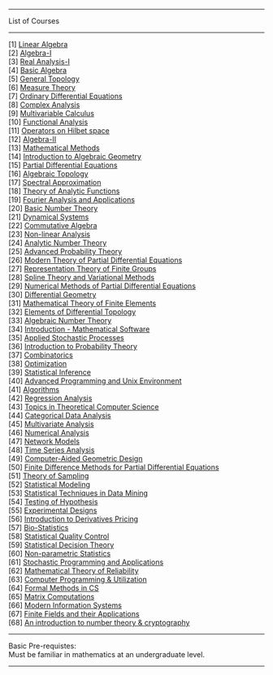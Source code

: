 ***
List of Courses
***
[1] <a href="https://github.com/Geek-Research-Lab/networking/blob/master/stuffs/math/self_prep/workloads/1_linear_algebra.md">Linear Algebra</a><br>
[2] <a href="https://github.com/Geek-Research-Lab/networking/blob/master/stuffs/math/self_prep/workloads/2_algebra_1.md">Algebra-I </a><br>
[3] <a href="https://github.com/Geek-Research-Lab/networking/blob/master/stuffs/math/self_prep/workloads/3_real_analysis_1.md">Real Analysis-I </a><br>
[4] <a href="https://github.com/Geek-Research-Lab/networking/blob/master/stuffs/math/self_prep/workloads/4_basic_algebra.md">Basic Algebra </a><br>
[5] <a href="https://github.com/Geek-Research-Lab/networking/blob/master/stuffs/math/self_prep/workloads/5_general_topology.md">General Topology </a><br>
[6] <a href="https://github.com/Geek-Research-Lab/networking/blob/master/stuffs/math/self_prep/workloads/6_measure_theory.md">Measure Theory </a><br>
[7] <a href="https://github.com/Geek-Research-Lab/networking/blob/master/stuffs/math/self_prep/workloads/7_ordinary_differential_equations.md">Ordinary Differential Equations </a><br>
[8] <a href="https://github.com/Geek-Research-Lab/networking/blob/master/stuffs/math/self_prep/workloads/8_complex_analysis.md">Complex Analysis </a><br>
[9] <a href="https://github.com/Geek-Research-Lab/networking/blob/master/stuffs/math/self_prep/workloads/9_multivariable_calculus.md">Multivariable Calculus </a><br>
[10] <a href="https://github.com/Geek-Research-Lab/networking/blob/master/stuffs/math/self_prep/workloads/10_functional_analysis.md">Functional Analysis </a><br>
[11] <a href="https://github.com/Geek-Research-Lab/networking/blob/master/stuffs/math/self_prep/workloads/11_operators_on_hilbert_spaces.md">Operators on Hilbet space </a><br>
[12] <a href="https://github.com/Geek-Research-Lab/networking/blob/master/stuffs/math/self_prep/workloads/12_algebra_2.md">Algebra-II </a><br>
[13] <a href="https://github.com/Geek-Research-Lab/networking/blob/master/stuffs/math/self_prep/workloads/13_mathematical_methods.md">Mathematical Methods </a><br>
[14] <a href="https://github.com/Geek-Research-Lab/networking/blob/master/stuffs/math/self_prep/workloads/14_intro_algebraic_geometry.md">Introduction to Algebraic Geometry </a><br>
[15] <a href="https://github.com/Geek-Research-Lab/networking/blob/master/stuffs/math/self_prep/workloads/15_partial_differential_equations.md">Partial Differential Equations </a><br>
[16] <a href="https://github.com/Geek-Research-Lab/networking/blob/master/stuffs/math/self_prep/workloads/16_algebraic_topology.md">Algebraic Topology </a><br>
[17] <a href="https://github.com/Geek-Research-Lab/networking/blob/master/stuffs/math/self_prep/workloads/17_spectral_approximation.md">Spectral Approximation </a><br>
[18] <a href="https://github.com/Geek-Research-Lab/networking/blob/master/stuffs/math/self_prep/workloads/18_theory_of_analytic_functions.md">Theory of Analytic Functions </a><br>
[19] <a href="https://github.com/Geek-Research-Lab/networking/blob/master/stuffs/math/self_prep/workloads/19_fourier_analysis_and_applications.md">Fourier Analysis and Applications </a><br>
[20] <a href="https://github.com/Geek-Research-Lab/networking/blob/master/stuffs/math/self_prep/workloads/20_basic_number_theory.md">Basic Number Theory </a><br>
[21] <a href="https://github.com/Geek-Research-Lab/networking/blob/master/stuffs/math/self_prep/workloads/21_dynamical_systems.md">Dynamical Systems </a><br>
[22] <a href="https://github.com/Geek-Research-Lab/networking/blob/master/stuffs/math/self_prep/workloads/22_commutative_algebra.md">Commutative Algebra </a><br>
[23] <a href="https://github.com/Geek-Research-Lab/networking/blob/master/stuffs/math/self_prep/workloads/23_non_linear_analysis.md">Non-linear Analysis </a><br>
[24] <a href="https://github.com/Geek-Research-Lab/networking/blob/master/stuffs/math/self_prep/workloads/24_analytic_number_theory.md">Analytic Number Theory </a><br>
[25] <a href="https://github.com/Geek-Research-Lab/networking/blob/master/stuffs/math/self_prep/workloads/25_advanced_probability_theory.md">Advanced Probability Theory </a><br>
[26] <a href="https://github.com/Geek-Research-Lab/networking/blob/master/stuffs/math/self_prep/workloads/26_modern_theory_of_partial_differential_equations.md">Modern Theory of Partial Differential Equations </a><br>
[27] <a href="https://github.com/Geek-Research-Lab/networking/blob/master/stuffs/math/self_prep/workloads/27_representation_theory_of_finite_groups.md">Representation Theory of Finite Groups </a><br>
[28] <a href="https://github.com/Geek-Research-Lab/networking/blob/master/stuffs/math/self_prep/workloads/28_spline_theory_and_variational_methods.md">Spline Theory and Variational Methods </a><br>
[29] <a href="https://github.com/Geek-Research-Lab/networking/blob/master/stuffs/math/self_prep/workloads/29_numerical_methods_for_partial_differential_equations.md">Numerical Methods of Partial Differential Equations </a><br>
[30] <a href="https://github.com/Geek-Research-Lab/networking/blob/master/stuffs/math/self_prep/workloads/30_differential_geometry.md">Differential Geometry </a><br>
[31] <a href="https://github.com/Geek-Research-Lab/networking/blob/master/stuffs/math/self_prep/workloads/31_mathematical_theory_of_finite_elements.md">Mathematical Theory of Finite Elements </a><br>
[32] <a href="https://github.com/Geek-Research-Lab/networking/blob/master/stuffs/math/self_prep/workloads/32_elements_of_differential_topology.md">Elements of Differential Topology </a><br>
[33] <a href="https://github.com/Geek-Research-Lab/networking/blob/master/stuffs/math/self_prep/workloads/33_algebraic_number_theory.md">Algebraic Number Theory </a><br>
[34] <a href="https://github.com/Geek-Research-Lab/networking/blob/master/stuffs/math/self_prep/workloads/34_intro_math_software.md">Introduction - Mathematical Software </a><br>
[35] <a href="https://github.com/Geek-Research-Lab/networking/blob/master/stuffs/math/self_prep/workloads/35_applied_stochastic_processes.md">Applied Stochastic Processes </a><br>
[36] <a href="https://github.com/Geek-Research-Lab/networking/blob/master/stuffs/math/self_prep/workloads/36_intro_probability_theory.md">Introduction to Probability Theory </a><br>
[37] <a href="https://github.com/Geek-Research-Lab/networking/blob/master/stuffs/math/self_prep/workloads/37_combinatorics.md">Combinatorics </a><br>
[38] <a href="https://github.com/Geek-Research-Lab/networking/blob/master/stuffs/math/self_prep/workloads/38_optimization.md">Optimization </a><br>
[39] <a href="https://github.com/Geek-Research-Lab/networking/blob/master/stuffs/math/self_prep/workloads/39_statistical_inference.md">Statistical Inference </a><br>
[40] <a href="https://github.com/Geek-Research-Lab/networking/blob/master/stuffs/math/self_prep/workloads/40_advanced_programming_and_unix_environment.md">Advanced Programming and Unix Environment </a><br>
[41] <a href="https://github.com/Geek-Research-Lab/networking/blob/master/stuffs/math/self_prep/workloads/41_algorithms.md">Algorithms </a><br>
[42] <a href="https://github.com/Geek-Research-Lab/networking/blob/master/stuffs/math/self_prep/workloads/42_regression_analysis.md">Regression Analysis </a><br>
[43] <a href="https://github.com/Geek-Research-Lab/networking/blob/master/stuffs/math/self_prep/workloads/43_topics_in_theoritical_computer_science.md">Topics in Theoretical Computer Science </a><br>
[44] <a href="https://github.com/Geek-Research-Lab/networking/blob/master/stuffs/math/self_prep/workloads/44_categorical_data_analysis.md">Categorical Data Analysis </a><br>
[45] <a href="https://github.com/Geek-Research-Lab/networking/blob/master/stuffs/math/self_prep/workloads/45_multivariate_analysis.md">Multivariate Analysis </a><br>
[46] <a href="https://github.com/Geek-Research-Lab/networking/blob/master/stuffs/math/self_prep/workloads/46_numerical_analysis.md">Numerical Analysis </a><br>
[47] <a href="https://github.com/Geek-Research-Lab/networking/blob/master/stuffs/math/self_prep/workloads/47_network_models.md">Network Models </a><br>
[48] <a href="https://github.com/Geek-Research-Lab/networking/blob/master/stuffs/math/self_prep/workloads/48_time_series_analysis.md">Time Series Analysis </a><br>
[49] <a href="https://github.com/Geek-Research-Lab/networking/blob/master/stuffs/math/self_prep/workloads/49_computer_aided_geometric_design.md">Computer-Aided Geometric Design </a><br>
[50] <a href="https://github.com/Geek-Research-Lab/networking/blob/master/stuffs/math/self_prep/workloads/50_finite_difference_methods_for_partial_differential_equations.md">Finite Difference Methods for Partial Differential Equations </a><br>
[51] <a href="https://github.com/Geek-Research-Lab/networking/blob/master/stuffs/math/self_prep/workloads/51_theory_of_sampling.md">Theory of Sampling </a><br>
[52] <a href="https://github.com/Geek-Research-Lab/networking/blob/master/stuffs/math/self_prep/workloads/52_statistical_modeling.md">Statistical Modeling </a><br>
[53] <a href="https://github.com/Geek-Research-Lab/networking/blob/master/stuffs/math/self_prep/workloads/53_statistical_techniques_in_data_mining.md">Statistical Techniques in Data Mining </a><br>
[54] <a href="https://github.com/Geek-Research-Lab/networking/blob/master/stuffs/math/self_prep/workloads/54_testing_of_hypothesis.md">Testing of Hypothesis </a><br>
[55] <a href="https://github.com/Geek-Research-Lab/networking/blob/master/stuffs/math/self_prep/workloads/55_experimental_designs.md">Experimental Designs </a><br>
[56] <a href="https://github.com/Geek-Research-Lab/networking/blob/master/stuffs/math/self_prep/workloads/56_intro_derivatives_pricing.md">Introduction to Derivatives Pricing </a><br>
[57] <a href="https://github.com/Geek-Research-Lab/networking/blob/master/stuffs/math/self_prep/workloads/57_biostatistics.md">Bio-Statistics </a><br>
[58] <a href="">Statistical Quality Control </a><br>
[59] <a href="">Statistical Decision Theory </a><br>
[60] <a href="">Non-parametric Statistics </a><br>
[61] <a href="">Stochastic Programming and Applications </a><br>
[62] <a href="">Mathematical Theory of Reliability </a><br>
[63] <a href="">Computer Programming & Utilization </a><br>
[64] <a href="">Formal Methods in CS </a><br>
[65] <a href="">Matrix Computations </a><br>
[66] <a href="">Modern Information Systems </a><br>
[67] <a href="">Finite Fields and their Applications </a><br>
[68] <a href="">An introduction to number theory & cryptography </a><br>
***
Basic Pre-requistes: <br>
Must be familiar in mathematics at an undergraduate level.
***